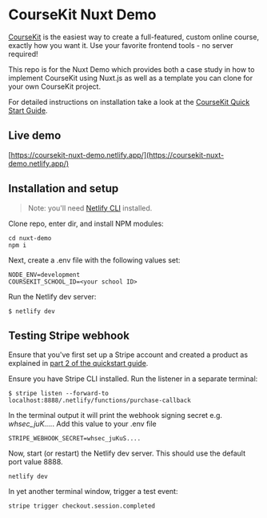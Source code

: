# CourseKit Nuxt Demo

[CourseKit](https://coursekit.dev) is the easiest way to create a full-featured, custom online course, exactly how you want it. Use your favorite frontend tools - no server required!

This repo is for the Nuxt Demo which provides both a case study in how to implement CourseKit using Nuxt.js as well as a template you can clone for your own CourseKit project.

For detailed instructions on installation take a look at the [CourseKit Quick Start Guide](https://github.com/course-kit/guides/blob/master/quick-start.md).

## Live demo

[https://coursekit-nuxt-demo.netlify.app/](https://coursekit-nuxt-demo.netlify.app/)

## Installation and setup

> Note: you'll need [Netlify CLI](https://docs.netlify.com/cli/get-started/) installed.

Clone repo, enter dir, and install NPM modules:

```
cd nuxt-demo
npm i
```

Next, create a .env file with the following values set:

```
NODE_ENV=development
COURSEKIT_SCHOOL_ID=<your school ID>
```

Run the Netlify dev server:

```
$ netlify dev
```

## Testing Stripe webhook

Ensure that you've first set up a Stripe account and created a product as explained in [part 2 of the quickstart guide](https://github.com/course-kit/guides/blob/master/quick-start-part-2.md).

Ensure you have Stripe CLI installed. Run the listener in a separate terminal:

```
$ stripe listen --forward-to localhost:8888/.netlify/functions/purchase-callback
```

In the terminal output it will print the webhook signing secret e.g. *whsec_juK....*. Add this value to your .env file

```
STRIPE_WEBHOOK_SECRET=whsec_juKuS....
```

Now, start (or restart) the Netlify dev server. This should use the default port value 8888.

```
netlify dev
```

In yet another terminal window, trigger a test event:

```
stripe trigger checkout.session.completed
```
